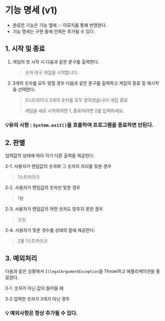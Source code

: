 # 기능 명세 (v1)
- 완료한 기능은 기능 옆에 ✅ 이모지를 통해 반영한다.
- 기능 명세는 구현 중에 언제든 추가될 수 있다.
## 1. 시작 및 종료
1. 게임의 첫 시작 시 다음과 같은 문구를 출력한다.
    >숫자 야구 게임을 시작합니다.

2. 3개의 숫자를 모두 맞힐 경우 다음과 같은 문구를 출력하고 게임의 종료 및 재시작을 선택한다.

    >3스트라이크
   3개의 숫자를 모두 맞히셨습니다! 게임 종료
   > 
   >게임을 새로 시작하려면 1, 종료하려면 2를 입력하세요.
### 💡유의 사항 : `System.exit()`을 호출하여 프로그램을 종료하면 안된다.


## 2. 판별
입력값의 상태에 따라 각기 다른 출력을 제공한다.
<br>

2-1. 사용자가 랜덤값의 숫자와 그 숫자의 자리를 맞춘 경우

   >1스트라이크

2-2. 사용자가 랜덤값의 숫자만 맞춘 경우
   >1볼

2-3. 사용자가 랜덤값의 어떤 숫자도 맞추지 못한 경우
   >낫싱

2-4. 사용자가 맞춘 갯수를 상태의 앞에 제공한다.
   >2볼 1스트라이크

## 3. 예외처리
다음과 같은 상황에서  `IllegalArgumentException`을 Throw하고 애플리케이션을 종료한다.

3-1.  숫자가 아닌 값이 들어올 떄

3-2 입력한 숫자가 3개가 아닌 경우

### 💡 예외사항은 항상 추가될 수 있다.
